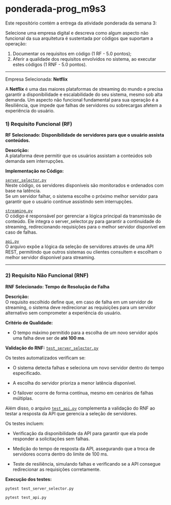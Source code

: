 # ponderada-prog_m9s3

Este repositório contém a entrega da atividade ponderada da semana 3:

Selecione uma empresa digital e descreva como algum aspecto não funcional da sua arquitetura é sustentada por códigos que suportam a operação:
1) Documentar os requisitos em código (1 RF - 5.0 pontos);  
2) Aferir a qualidade dos requisitos envolvidos no sistema, ao executar estes códigos (1 RNF - 5.0 pontos).  

---

Empresa Selecionada: **Netflix**  

A **Netflix** é uma das maiores plataformas de streaming do mundo e precisa garantir a disponibilidade e escalabilidade do seu sistema, mesmo sob alta demanda. Um aspecto não funcional fundamental para sua operação é a Resiliência, que impede que falhas de servidores ou sobrecargas afetem a experiência do usuário.

### 1) Requisito Funcional (RF)  
**RF Selecionado:** **Disponibilidade de servidores para que o usuário assista conteúdos.**  

**Descrição:**  
A plataforma deve permitir que os usuários assistam a conteúdos sob demanda sem interrupções.  

**Implementação no Código:**

[`server_selector.py`](./src/services/server_selector.py)<br>
Neste código, os servidores disponíveis são monitorados e ordenados com base na latência.  
Se um servidor falhar, o sistema escolhe o próximo melhor servidor para garantir que o usuário continue assistindo sem interrupções. 

[`streaming.py`](./src/services/streaming.py)<br>
O código é responsável por gerenciar a lógica principal da transmissão de conteúdo. Ele integra o server_selector.py para garantir a continuidade do streaming, redirecionando requisições para o melhor servidor disponível em caso de falhas.

[`api.py`](./src/services/api.py)<br>
O arquivo expõe a lógica da seleção de servidores através de uma API REST, permitindo que outros sistemas ou clientes consultem e escolham o melhor servidor disponível para streaming.

---

### 2) Requisito Não Funcional (RNF)  
**RNF Selecionado:** **Tempo de Resolução de Falha**  

**Descrição:**  
O requisito escolhido define que, em caso de falha em um servidor de streaming, o sistema deve redirecionar as requisições para um servidor alternativo sem comprometer a experiência do usuário.   

**Critério de Qualidade:**  
- O tempo máximo permitido para a escolha de um novo servidor após uma falha deve ser de **até 100 ms**.  


**Validação do RNF:** [`test_server_selector.py`](./tests/test_server_selector.py)  

Os testes automatizados verificam se:  
- O sistema detecta falhas e seleciona um novo servidor dentro do tempo especificado.  

- A escolha do servidor prioriza a menor latência disponível.  

- O failover ocorre de forma contínua, mesmo em cenários de falhas múltiplas.  

Além disso, o arquivo [`test_api.py`](./tests/test_api.py) complementa a validação do RNF ao testar a resposta da API que gerencia a seleção de servidores.<br>

Os testes incluem:
- Verificação da disponibilidade da API para garantir que ela pode responder a solicitações sem falhas.

- Medição do tempo de resposta da API, assegurando que a troca de servidores ocorra dentro do limite de 100 ms.

- Teste de resiliência, simulando falhas e verificando se a API consegue redirecionar as requisições corretamente.

**Execução dos testes:**  
```bash
pytest test_server_selector.py 
```

```bash
pytest test_api.py
